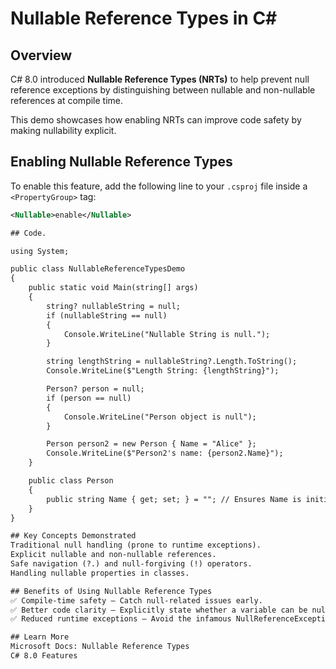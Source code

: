 # Nullable Reference Types in C#

## Overview
C# 8.0 introduced **Nullable Reference Types (NRTs)** to help prevent null reference exceptions by distinguishing between nullable and non-nullable references at compile time.

This demo showcases how enabling NRTs can improve code safety by making nullability explicit.

## Enabling Nullable Reference Types
To enable this feature, add the following line to your `.csproj` file inside a `<PropertyGroup>` tag:

```xml
<Nullable>enable</Nullable>

## Code.

using System;

public class NullableReferenceTypesDemo
{
    public static void Main(string[] args)
    {
        string? nullableString = null;
        if (nullableString == null)
        {
            Console.WriteLine("Nullable String is null.");
        }

        string lengthString = nullableString?.Length.ToString();
        Console.WriteLine($"Length String: {lengthString}");

        Person? person = null;
        if (person == null)
        {
            Console.WriteLine("Person object is null");
        }

        Person person2 = new Person { Name = "Alice" };
        Console.WriteLine($"Person2's name: {person2.Name}");
    }

    public class Person
    {
        public string Name { get; set; } = ""; // Ensures Name is initialized.
    }
}

## Key Concepts Demonstrated
Traditional null handling (prone to runtime exceptions).
Explicit nullable and non-nullable references.
Safe navigation (?.) and null-forgiving (!) operators.
Handling nullable properties in classes.

## Benefits of Using Nullable Reference Types
✅ Compile-time safety – Catch null-related issues early.
✅ Better code clarity – Explicitly state whether a variable can be null.
✅ Reduced runtime exceptions – Avoid the infamous NullReferenceException.

## Learn More
Microsoft Docs: Nullable Reference Types
C# 8.0 Features